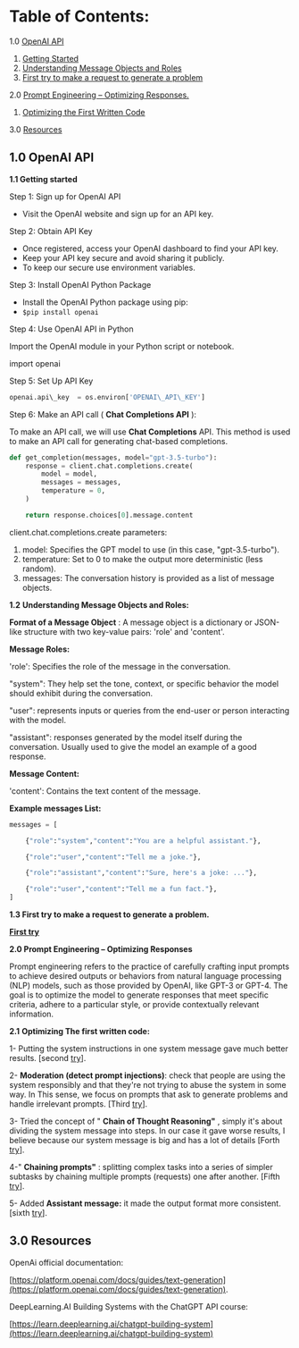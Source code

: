 # **Table of Contents:**

1.0 [OpenAI API](#openai)
1. [Getting Started](#getting-started) 
2. [Understanding Message Objects and Roles](#message-objects) 
3. [First try to make a request to generate a problem](#first-try)

2.0 [Prompt Engineering – Optimizing Responses.](#prompt)
1. [Optimizing the First Written Code](#optimizations)

3.0 [Resources](#resources)

## **1.0 OpenAI API** <a name="openai"></a>

**1.1 Getting started** <a name="getting-started"></a> 

Step 1: Sign up for OpenAI API

- Visit the OpenAI website and sign up for an API key.

Step 2: Obtain API Key

- Once registered, access your OpenAI dashboard to find your API key.
- Keep your API key secure and avoid sharing it publicly.
- To keep our secure use environment variables.

Step 3: Install OpenAI Python Package

- Install the OpenAI Python package using pip:
- ```$pip install openai```

Step 4: Use OpenAI API in Python

Import the OpenAI module in your Python script or notebook.

import openai

Step 5: Set Up API Key

```py
openai.api\_key  = os.environ['OPENAI\_API\_KEY']
```

Step 6: Make an API call ( **Chat Completions API** ):

To make an API call, we will use **Chat Completions** API. This method is used to make an API call for generating chat-based completions.

```py
def get_completion(messages, model="gpt-3.5-turbo"):
    response = client.chat.completions.create(
        model = model,
        messages = messages,
        temperature = 0,
    )

    return response.choices[0].message.content
```

client.chat.completions.create parameters:

1. model: Specifies the GPT model to use (in this case, "gpt-3.5-turbo").
2. temperature: Set to 0 to make the output more deterministic (less random).
3. messages: The conversation history is provided as a list of message objects.

**1.2**  **Understanding Message Objects and Roles:** <a name="message-objects"></a>

**Format of a Message Object** : A message object is a dictionary or JSON-like structure with two key-value pairs: 'role' and 'content'.

**Message Roles:**

'role': Specifies the role of the message in the conversation.

"system": They help set the tone, context, or specific behavior the model should exhibit during the conversation.

"user": represents inputs or queries from the end-user or person interacting with the model.

"assistant": responses generated by the model itself during the conversation. Usually used to give the model an example of a good response.

**Message Content:**

'content': Contains the text content of the message.

**Example messages List:**

```py
messages = [

    {"role":"system","content":"You are a helpful assistant."},

    {"role":"user","content":"Tell me a joke."},

    {"role":"assistant","content":"Sure, here's a joke: ..."},

    {"role":"user","content":"Tell me a fun fact."},
]
```

**1.3 First try to make a request to generate a problem.** <a name="first-try"></a>

[**First try**](https://github.com/OsamaX01/Optimizing-OpenAI-aPI/blob/main/try_1.py)

**2.0 Prompt Engineering – Optimizing Responses** <a name="prompt"></a>

Prompt engineering refers to the practice of carefully crafting input prompts to achieve desired outputs or behaviors from natural language processing (NLP) models, such as those provided by OpenAI, like GPT-3 or GPT-4. The goal is to optimize the model to generate responses that meet specific criteria, adhere to a particular style, or provide contextually relevant information.

**2.1**  **Optimizing The first written code:** <a name="optimizations"></a>

1- Putting the system instructions in one system message gave much better results. [second [try](https://github.com/OsamaX01/Optimizing-OpenAI-aPI/blob/main/try_2.py)].

2- **Moderation (detect prompt injections)**: check that people are using the system responsibly and that they're not trying to abuse the system in some way. In This sense, we focus on prompts that ask to generate problems and handle irrelevant prompts. [Third [try](https://github.com/OsamaX01/Optimizing-OpenAI-aPI/blob/main/try_3.py)].

3- Tried the concept of " **Chain of Thought Reasoning"** , simply it's about dividing the system message into steps. In our case it gave worse results, I believe because our system message is big and has a lot of details [Forth [try](https://github.com/OsamaX01/Optimizing-OpenAI-aPI/blob/main/try_4_chain_of_thought.py)].

4-" **Chaining prompts"** : splitting complex tasks into a series of simpler subtasks by chaining multiple prompts (requests) one after another. [Fifth [try](https://github.com/OsamaX01/Optimizing-OpenAI-aPI/blob/main/try_5_chaining_prompts.py)].

5- Added **Assistant message:** it made the output format more consistent. [sixth [try](https://github.com/OsamaX01/Optimizing-OpenAI-aPI/blob/main/try_6_assistant.py)].

## **3.0 Resources** <a name="resources"></a>

OpenAi official documentation:

[https://platform.openai.com/docs/guides/text-generation](https://platform.openai.com/docs/guides/text-generation).

DeepLearning.AI Building Systems with the ChatGPT API course:

[https://learn.deeplearning.ai/chatgpt-building-system](https://learn.deeplearning.ai/chatgpt-building-system)